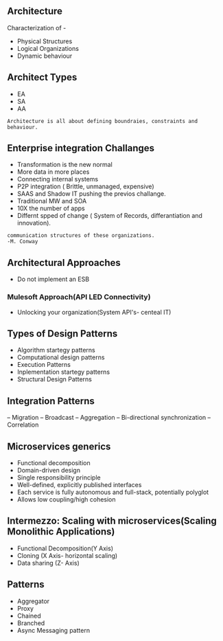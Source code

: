 
## Architecture 

Characterization of -
- Physical Structures
- Logical Organizations
- Dynamic behaviour

## Architect Types 
- EA
- SA
- AA

`Architecture is all about defining boundraies, constraints and behaviour. `

## Enterprise integration Challanges 

- Transformation is the new normal
- More data in more places
- Connecting internal systems
- P2P integration ( Brittle, unmanaged, expensive)
- SAAS and Shadow IT pushing the previos challange. 
- Traditional MW and SOA
- 10X the number of apps
- Differnt spped of change ( System of Records, differantiation and innovation).

```Organizations which design systems are constrained to produce designs which are copies of the
communication structures of these organizations.
-M. Conway 
```

## Architectural Approaches

- Do not implement an ESB

### Mulesoft Approach(API LED Connectivity)

- Unlocking your organization(System API's- centeal IT)

## Types of Design Patterns 

- Algorithm startegy patterns 
- Computational design patterns 
- Execution Patterns
- Inplementation startegy patterns
- Structural Design Patterns

## Integration Patterns 

– Migration
– Broadcast
– Aggregation
– Bi-directional synchronization
– Correlation

## Microservices generics
- Functional decomposition
- Domain-driven design
- Single responsibility principle
- Well-defined, explicitly published interfaces
- Each service is fully autonomous and full-stack, potentially polyglot
- Allows low coupling/high cohesion

## Intermezzo: Scaling with microservices(Scaling Monolithic Applications)
- Functional Decomposition(Y Axis)
- Cloning (X Axis- horizontal scaling)
- Data sharing (Z- Axis)

## Patterns 
- Aggregator
- Proxy
- Chained
- Branched 
- Async Messaging pattern



